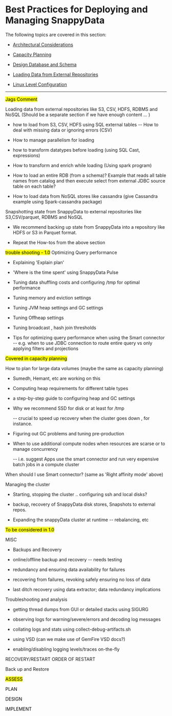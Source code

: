 # Best Practices for Deploying and Managing SnappyData

The following topics are covered in this section:

* [Architectural Considerations](best_practices/architectural_considerations.md)

* [Capacity Planning](best_practices/capacity_planning.md)

* [Design Database and Schema](best_practices/physical_design.md)

* [Loading Data from External Repositories](best_practices/loading_data.md)

* [Linux Level Configuration](best_practices/linux_configuration.md)

<!-- 

* [Using Index](best_practices/using_index.md)

* [Using Collocated joins](best_practices/collocated_joins.md)

* [Using Row vs Column Table](best_practices/use_row_column_table.md)

* [Right Affinity Mode to Use](best_practices/affinity_mode_to_use.md)

* [Preventing Disk Full Errors](best_practices/prevent_disk_full_errors.md)

* [Design Database and Schema](best_practices/design_schema.md)

-->

-----------
<mark>Jags Comment </mark>

Loading data from external repositories like S3, CSV, HDFS, RDBMS and NoSQL
 (Should be a separate section if we have enough content ... )

  - how to load from S3, CSV, HDFS using SQL external tables
     -- How to deal with missing data or ignoring errors (CSV)

  - How to manage parallelism for loading

  - how to transform datatypes before loading (using SQL Cast, expressions)

  - How to transform and enrich while loading (Using spark program)

  - How to load an entire RDB (from a schema)? Example that reads all table names from catalog and then execute select from external JDBC source table on each table?

  - How to load data from NoSQL stores like cassandra (give Cassandra example using Spark-cassandra package)
  
  Snapshotting state from SnappyData to external repositories like S3,CSV/parquet, RDBMS and NoSQL

   - We recommend backing up state from SnappyData into a repository like HDFS or S3 in Parquet format. 

   - Repeat the How-tos from the above section
   
<mark> trouble shooting - 1.0</mark>
Optimizing Query performance

   - Explaining 'Explain plan' 

   - 'Where is the time spent' using SnappyData Pulse

   - Tuning data shuffling costs and configuring /tmp for optimal performance

   - Tuning memory and eviction settings

   - Tuning JVM heap settings and GC settings

   - Tuning Offheap settings

   - Tuning broadcast , hash join thresholds

   - Tips for optimizing query performance when using the Smart connector
     -- e.g. when to use JDBC connection to route entire query vs only applying filters and projections    
   
<mark>Covered in capacity planning

How to plan for large data volumes (maybe the same as capacity planning)

   - Sumedh, Hemant, etc are working on this

   - Computing heap requirements for different table types

   - a step-by-step guide to configuring heap and GC settings

   - Why we recommend SSD for disk or at least for /tmp

      -- crucial to speed up recovery when the cluster goes down , for instance. 

   - Figuring out GC problems and tuning pre-production

   - When to use additional compute nodes when resources are scarse or to manage concurrency

     -- i.e. suggest Apps use the smart connector and run very expensive batch jobs in a compute cluster
</mark>

 When should I use Smart connector? (same as 'Right affinity mode' above)
 
 Managing the cluster

   - Starting, stopping the cluster .. configuring ssh and local disks?

   - backup, recovery of SnappyData disk stores, Snapshots to external repos.

   - Expanding the snappyData cluster at runtime -- rebalancing, etc


<mark>To be considered in 1.0

MISC

- Backups and Recovery

- online/offline backup and recovery -- needs testing

- redundancy and ensuring data availability for failures

- recovering from failures, revoking safely ensuring no loss of data

- last ditch recovery using data extractor; data redundancy implications
</mark>

Troubleshooting and analysis

- getting thread dumps from GUI or detailed stacks using SIGURG

- observing logs for warning/severe/errors and decoding log messages

- collating logs and stats using collect-debug-artifacts.sh

- using VSD (can we make use of GemFire VSD docs?)

- enabling/disabling logging levels/traces on-the-fly
 
 RECOVERY/RESTART
ORDER OF RESTART 

 Back up and Restore

<mark>
ASSESS 

PLAN 

DESIGN 

IMPLEMENT
</mark>
